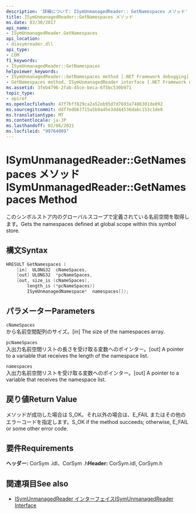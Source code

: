 ```yaml
---
description: '詳細について: ISymUnmanagedReader:: GetNamespaces メソッド'
title: ISymUnmanagedReader::GetNamespaces メソッド
ms.date: 03/30/2017
api_name:
- ISymUnmanagedReader.GetNamespaces
api_location:
- diasymreader.dll
api_type:
- COM
f1_keywords:
- ISymUnmanagedReader::GetNamespaces
helpviewer_keywords:
- ISymUnmanagedReader::GetNamespaces method [.NET Framework debugging]
- GetNamespaces method, ISymUnmanagedReader interface [.NET Framework debugging]
ms.assetid: 3feb4796-2fab-45ce-beca-6f5bc530b971
topic_type:
- apiref
ms.openlocfilehash: 47f7bff829ca2a52eb95d7d7693a7486301de092
ms.sourcegitcommit: ddf7edb67715a5b9a45e3dd44536dabc153c1de0
ms.translationtype: MT
ms.contentlocale: ja-JP
ms.lasthandoff: 02/06/2021
ms.locfileid: "99764009"
---
```

# <a name="isymunmanagedreadergetnamespaces-method"></a><span data-ttu-id="f71a7-103">ISymUnmanagedReader::GetNamespaces メソッド</span><span class="sxs-lookup"><span data-stu-id="f71a7-103">ISymUnmanagedReader::GetNamespaces Method</span></span>

<span data-ttu-id="f71a7-104">このシンボルストア内のグローバルスコープで定義されている名前空間を取得します。</span><span class="sxs-lookup"><span data-stu-id="f71a7-104">Gets the namespaces defined at global scope within this symbol store.</span></span>  
  
## <a name="syntax"></a><span data-ttu-id="f71a7-105">構文</span><span class="sxs-lookup"><span data-stu-id="f71a7-105">Syntax</span></span>  
  
```cpp  
HRESULT GetNamespaces (  
    [in]  ULONG32  cNameSpaces,  
    [out] ULONG32  *pcNameSpaces,  
    [out, size_is (cNameSpaces),  
        length_is (*pcNameSpaces)]  
        ISymUnmanagedNamespace*  namespaces[]);  
```  
  
## <a name="parameters"></a><span data-ttu-id="f71a7-106">パラメーター</span><span class="sxs-lookup"><span data-stu-id="f71a7-106">Parameters</span></span>  

 `cNameSpaces`  
 <span data-ttu-id="f71a7-107">から名前空間配列のサイズ。</span><span class="sxs-lookup"><span data-stu-id="f71a7-107">[in] The size of the namespaces array.</span></span>  
  
 `pcNameSpaces`  
 <span data-ttu-id="f71a7-108">入出力名前空間リストの長さを受け取る変数へのポインター。</span><span class="sxs-lookup"><span data-stu-id="f71a7-108">[out] A pointer to a variable that receives the length of the namespace list.</span></span>  
  
 `namespaces`  
 <span data-ttu-id="f71a7-109">入出力名前空間リストを受け取る変数へのポインター。</span><span class="sxs-lookup"><span data-stu-id="f71a7-109">[out] A pointer to a variable that receives the namespace list.</span></span>  
  
## <a name="return-value"></a><span data-ttu-id="f71a7-110">戻り値</span><span class="sxs-lookup"><span data-stu-id="f71a7-110">Return Value</span></span>  

 <span data-ttu-id="f71a7-111">メソッドが成功した場合は S_OK。それ以外の場合は、E_FAIL またはその他のエラーコードを指定します。</span><span class="sxs-lookup"><span data-stu-id="f71a7-111">S_OK if the method succeeds; otherwise, E_FAIL or some other error code.</span></span>  
  
## <a name="requirements"></a><span data-ttu-id="f71a7-112">要件</span><span class="sxs-lookup"><span data-stu-id="f71a7-112">Requirements</span></span>  

 <span data-ttu-id="f71a7-113">**ヘッダー:** CorSym .idl、CorSym .h</span><span class="sxs-lookup"><span data-stu-id="f71a7-113">**Header:** CorSym.idl, CorSym.h</span></span>  
  
## <a name="see-also"></a><span data-ttu-id="f71a7-114">関連項目</span><span class="sxs-lookup"><span data-stu-id="f71a7-114">See also</span></span>

- [<span data-ttu-id="f71a7-115">ISymUnmanagedReader インターフェイス</span><span class="sxs-lookup"><span data-stu-id="f71a7-115">ISymUnmanagedReader Interface</span></span>](isymunmanagedreader-interface.md)
